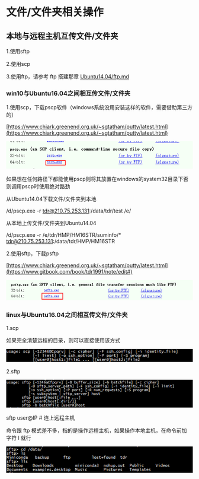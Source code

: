 # 文件/文件夹相关操作

## 本地与远程主机互传文件/文件夹

1.使用sftp

2.使用scp

3.使用ftp，请参考 ftp 搭建那章  [Ubuntu14.04/ftp.md](/Ubuntu14.04/ftp.md)

### win10与Ubuntu16.04之间相互传文件/文件夹

1.使用scp，下载pscp软件（windows系统没用安装这样的软件，需要借助第三方的）

[https://www.chiark.greenend.org.uk/~sgtatham/putty/latest.html](https://www.chiark.greenend.org.uk/~sgtatham/putty/latest.html)

![](/Ubuntu14.04/assets/6_1.png)

如果想在任何路径下都能使用pscp则将其放置在windows的system32目录下否则调用pscp时使用绝对路劲

从Ubuntu14.04下载文件/文件夹到本地

/d/pscp.exe -r tdr@210.75.253.131:/data/tdr/test /e/

从本地上传文件/文件夹到Ubuntu14.04

/d/pscp.exe -r /e/tdr/HMP/HM16STR/suminfo/\* tdr@210.75.253.131:/data/tdr/HMP/HM16STR

2.使用sftp，下载psftp

[https://www.chiark.greenend.org.uk/~sgtatham/putty/latest.html](https://www.gitbook.com/book/tdr1991/note/edit#)

![](/Ubuntu14.04/assets/6_2.png)

### linux与Ubuntu16.04之间相互传文件/文件夹

1.scp

如果完全清楚远程的目录，则可以直接使用该方式

![](/Ubuntu14.04/assets/7_3.png)

2.sftp

 ![](/Ubuntu14.04/assets/7_5.png)

sftp user@IP   \# 连上远程主机

命令跟 ftp 模式差不多，指的是操作远程主机，如果操作本地主机，在命令前加 字符 l 就行

![](/Ubuntu14.04/assets/7_4.png)

